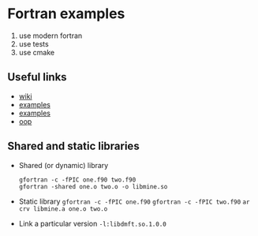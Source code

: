# Fortran examples

  1. use modern fortran
  2. use tests
  3. use cmake
  
  ## Useful links
  
  * [wiki](http://fortranwiki.org/)
  * [examples](https://github.com/certik/fortran-utils.git)
  * [examples](https://github.com/scivision/fortran2018-examples)
  * [oop](https://gist.github.com/n-s-k)
  
  ## Shared and static libraries
  
  * Shared (or dynamic) library
    ```
    gfortran -c -fPIC one.f90 two.f90
    gfortran -shared one.o two.o -o libmine.so
    ```
  
  * Static library
    `gfortran -c -fPIC one.f90`
    `gfortran -c -fPIC two.f90`
    `ar crv libmine.a one.o two.o`
  
  * Link a particular version
    `-l:libdmft.so.1.0.0`
